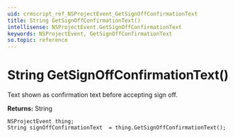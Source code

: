 ```yaml
---
uid: crmscript_ref_NSProjectEvent_GetSignOffConfirmationText
title: String GetSignOffConfirmationText()
intellisense: NSProjectEvent.GetSignOffConfirmationText
keywords: NSProjectEvent, GetSignOffConfirmationText
so.topic: reference
---
```


# String GetSignOffConfirmationText()

Text shown as confirmation text before accepting sign off.

**Returns:** String

```crmscript
NSProjectEvent thing;
String signOffConfirmationText  = thing.GetSignOffConfirmationText();
```

